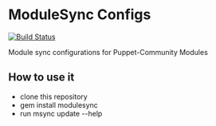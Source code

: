 ModuleSync Configs
==================

[![Build Status](https://travis-ci.org/puppet-community/modulesync_config.svg?branch=master)](https://travis-ci.org/puppet-community/modulesync_config)

Module sync configurations for Puppet-Community Modules

How to use it
-------------

* clone this repository
* gem install modulesync
* run msync update --help
